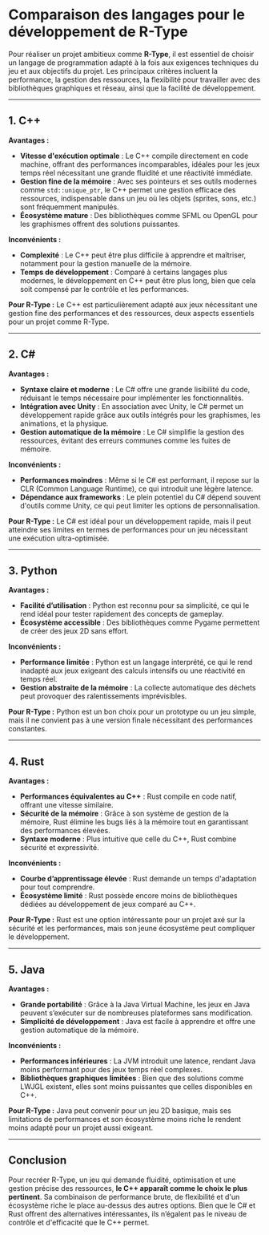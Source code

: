 
# Comparaison des langages pour le développement de R-Type

Pour réaliser un projet ambitieux comme **R-Type**, il est essentiel de choisir un langage de programmation adapté à la fois aux exigences techniques du jeu et aux objectifs du projet. Les principaux critères incluent la performance, la gestion des ressources, la flexibilité pour travailler avec des bibliothèques graphiques et réseau, ainsi que la facilité de développement.

---

## 1. C++

**Avantages :**
- **Vitesse d'exécution optimale** : Le C++ compile directement en code machine, offrant des performances incomparables, idéales pour les jeux temps réel nécessitant une grande fluidité et une réactivité immédiate.
- **Gestion fine de la mémoire** : Avec ses pointeurs et ses outils modernes comme `std::unique_ptr`, le C++ permet une gestion efficace des ressources, indispensable dans un jeu où les objets (sprites, sons, etc.) sont fréquemment manipulés.
- **Écosystème mature** : Des bibliothèques comme SFML ou OpenGL pour les graphismes offrent des solutions puissantes.

**Inconvénients :**
- **Complexité** : Le C++ peut être plus difficile à apprendre et maîtriser, notamment pour la gestion manuelle de la mémoire.
- **Temps de développement** : Comparé à certains langages plus modernes, le développement en C++ peut être plus long, bien que cela soit compensé par le contrôle et les performances.

**Pour R-Type :**
Le C++ est particulièrement adapté aux jeux nécessitant une gestion fine des performances et des ressources, deux aspects essentiels pour un projet comme R-Type.

---

## 2. C#

**Avantages :**
- **Syntaxe claire et moderne** : Le C# offre une grande lisibilité du code, réduisant le temps nécessaire pour implémenter les fonctionnalités.
- **Intégration avec Unity** : En association avec Unity, le C# permet un développement rapide grâce aux outils intégrés pour les graphismes, les animations, et la physique.
- **Gestion automatique de la mémoire** : Le C# simplifie la gestion des ressources, évitant des erreurs communes comme les fuites de mémoire.

**Inconvénients :**
- **Performances moindres** : Même si le C# est performant, il repose sur la CLR (Common Language Runtime), ce qui introduit une légère latence.
- **Dépendance aux frameworks** : Le plein potentiel du C# dépend souvent d'outils comme Unity, ce qui peut limiter les options de personnalisation.

**Pour R-Type :**
Le C# est idéal pour un développement rapide, mais il peut atteindre ses limites en termes de performances pour un jeu nécessitant une exécution ultra-optimisée.

---

## 3. Python

**Avantages :**
- **Facilité d’utilisation** : Python est reconnu pour sa simplicité, ce qui le rend idéal pour tester rapidement des concepts de gameplay.
- **Écosystème accessible** : Des bibliothèques comme Pygame permettent de créer des jeux 2D sans effort.

**Inconvénients :**
- **Performance limitée** : Python est un langage interprété, ce qui le rend inadapté aux jeux exigeant des calculs intensifs ou une réactivité en temps réel.
- **Gestion abstraite de la mémoire** : La collecte automatique des déchets peut provoquer des ralentissements imprévisibles.

**Pour R-Type :**
Python est un bon choix pour un prototype ou un jeu simple, mais il ne convient pas à une version finale nécessitant des performances constantes.

---

## 4. Rust

**Avantages :**
- **Performances équivalentes au C++** : Rust compile en code natif, offrant une vitesse similaire.
- **Sécurité de la mémoire** : Grâce à son système de gestion de la mémoire, Rust élimine les bugs liés à la mémoire tout en garantissant des performances élevées.
- **Syntaxe moderne** : Plus intuitive que celle du C++, Rust combine sécurité et expressivité.

**Inconvénients :**
- **Courbe d’apprentissage élevée** : Rust demande un temps d'adaptation pour tout comprendre.
- **Écosystème limité** : Rust possède encore moins de bibliothèques dédiées au développement de jeux comparé au C++.

**Pour R-Type :**
Rust est une option intéressante pour un projet axé sur la sécurité et les performances, mais son jeune écosystème peut compliquer le développement.

---

## 5. Java

**Avantages :**
- **Grande portabilité** : Grâce à la Java Virtual Machine, les jeux en Java peuvent s’exécuter sur de nombreuses plateformes sans modification.
- **Simplicité de développement** : Java est facile à apprendre et offre une gestion automatique de la mémoire.

**Inconvénients :**
- **Performances inférieures** : La JVM introduit une latence, rendant Java moins performant pour des jeux temps réel complexes.
- **Bibliothèques graphiques limitées** : Bien que des solutions comme LWJGL existent, elles sont moins puissantes que celles disponibles en C++.

**Pour R-Type :**
Java peut convenir pour un jeu 2D basique, mais ses limitations de performances et son écosystème moins riche le rendent moins adapté pour un projet aussi exigeant.

---

## Conclusion

Pour recréer R-Type, un jeu qui demande fluidité, optimisation et une gestion précise des ressources, **le C++ apparaît comme le choix le plus pertinent**. Sa combinaison de performance brute, de flexibilité et d'un écosystème riche le place au-dessus des autres options. Bien que le C# et Rust offrent des alternatives intéressantes, ils n’égalent pas le niveau de contrôle et d'efficacité que le C++ permet.
